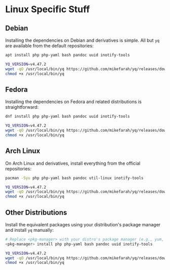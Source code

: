 # Linux Specific Stuff

## Debian

Installing the dependencies on Debian and derivatives is simple. All but `yq` are available from the default repositories:

```bash
apt install php php-yaml bash pandoc uuid inotify-tools

YQ_VERSION=v4.47.2
wget -qO /usr/local/bin/yq https://github.com/mikefarah/yq/releases/download/${YQ_VERSION}/yq_linux_amd64
chmod +x /usr/local/bin/yq
```

## Fedora

Installing the dependencies on Fedora and related distributions is straightforward:

```bash
dnf install php php-yaml bash pandoc uuid inotify-tools

YQ_VERSION=v4.47.2
wget -qO /usr/local/bin/yq https://github.com/mikefarah/yq/releases/download/${YQ_VERSION}/yq_linux_amd64
chmod +x /usr/local/bin/yq
```

## Arch Linux

On Arch Linux and derivatives, install everything from the official repositories:

```bash
pacman -Syu php php-yaml bash pandoc util-linux inotify-tools

YQ_VERSION=v4.47.2
wget -qO /usr/local/bin/yq https://github.com/mikefarah/yq/releases/download/${YQ_VERSION}/yq_linux_amd64
chmod +x /usr/local/bin/yq
```

## Other Distributions

Install the equivalent packages using your distribution's package manager and install `yq` manually:

```bash
# Replace <pkg-manager> with your distro's package manager (e.g., yum, zypper, apk).
<pkg-manager> install php php-yaml bash pandoc uuid inotify-tools

YQ_VERSION=v4.47.2
wget -qO /usr/local/bin/yq https://github.com/mikefarah/yq/releases/download/${YQ_VERSION}/yq_linux_amd64
chmod +x /usr/local/bin/yq
```